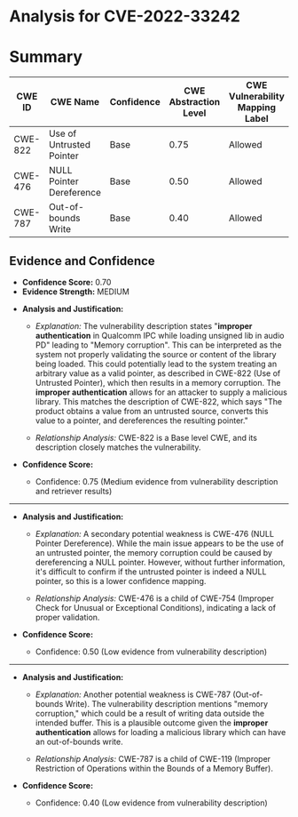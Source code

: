 # Analysis for CVE-2022-33242

# Summary
| CWE ID | CWE Name | Confidence | CWE Abstraction Level | CWE Vulnerability Mapping Label | CWE-Vulnerability Mapping Notes |
|---|---|---|---|---|---|
| CWE-822 | Use of Untrusted Pointer | Base | 0.75 | Allowed | Primary CWE |
| CWE-476 | NULL Pointer Dereference | Base | 0.50 | Allowed | Secondary Candidate |
| CWE-787 | Out-of-bounds Write | Base | 0.40 | Allowed | Secondary Candidate |

## Evidence and Confidence

*   **Confidence Score:** 0.70
*   **Evidence Strength:** MEDIUM

- **Analysis and Justification:**  
  - *Explanation:* The vulnerability description states "**improper authentication** in Qualcomm IPC while loading unsigned lib in audio PD" leading to "Memory corruption". This can be interpreted as the system not properly validating the source or content of the library being loaded. This could potentially lead to the system treating an arbitrary value as a valid pointer, as described in CWE-822 (Use of Untrusted Pointer), which then results in a memory corruption. The **improper authentication** allows for an attacker to supply a malicious library. This matches the description of CWE-822, which says "The product obtains a value from an untrusted source, converts this value to a pointer, and dereferences the resulting pointer."
  
  - *Relationship Analysis:* CWE-822 is a Base level CWE, and its description closely matches the vulnerability.

- **Confidence Score:**  
  - Confidence: 0.75 (Medium evidence from vulnerability description and retriever results)

---

- **Analysis and Justification:**  
  - *Explanation:* A secondary potential weakness is CWE-476 (NULL Pointer Dereference). While the main issue appears to be the use of an untrusted pointer, the memory corruption could be caused by dereferencing a NULL pointer. However, without further information, it's difficult to confirm if the untrusted pointer is indeed a NULL pointer, so this is a lower confidence mapping.
  
  - *Relationship Analysis:* CWE-476 is a child of CWE-754 (Improper Check for Unusual or Exceptional Conditions), indicating a lack of proper validation.

- **Confidence Score:**  
  - Confidence: 0.50 (Low evidence from vulnerability description)

---

- **Analysis and Justification:**  
  - *Explanation:* Another potential weakness is CWE-787 (Out-of-bounds Write). The vulnerability description mentions "memory corruption," which could be a result of writing data outside the intended buffer. This is a plausible outcome given the **improper authentication** allows for loading a malicious library which can have an out-of-bounds write.
  
  - *Relationship Analysis:* CWE-787 is a child of CWE-119 (Improper Restriction of Operations within the Bounds of a Memory Buffer).

- **Confidence Score:**  
  - Confidence: 0.40 (Low evidence from vulnerability description)